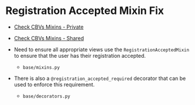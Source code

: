 # Registration Accepted Mixin Fix

- [Check CBVs Mixins - Private](https://chatgpt.com/c/681ccb80-5e1c-8002-8749-44f2f6bafe5e)
- [Check CBVs Mixins - Shared](https://chatgpt.com/share/681cd018-5d8c-8002-881c-77da40dcddcd)

- Need to ensure all appropriate views use the `RegistrationAcceptedMixin` to ensure that the user has their registration accepted.
    - `base/mixins.py`

- There is also a `@registration_accepted_required` decorator that can be used to enforce this requirement.
    - `base/decorators.py`